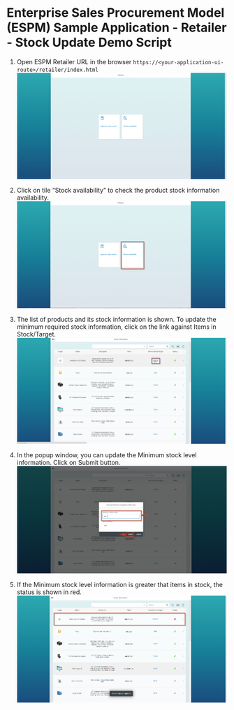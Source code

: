 Enterprise Sales Procurement Model (ESPM) Sample Application - Retailer - Stock Update Demo Script
==================================================================================================

1. Open ESPM Retailer URL in the browser `https://<your-application-ui-route>/retailer/index.html`
![ESPM1](/docs/demoscript/retailerimages/LaunchRetailer.png?raw=true)

2. Click on tile “Stock availability” to check the product stock information availability.
![ESPM2](/docs/demoscript/retailerimages/1.ClickStockTile.png?raw=true)

3. The list of products and its stock information is shown. To update the minimum required stock information, click on the link against Items in Stock/Target.
![ESPM3](/docs/demoscript/retailerimages/2.updateproductstock.png?raw=true)

4. In the popup window, you can update the Minimum stock level information. Click on Submit button.
![ESPM4](/docs/demoscript/retailerimages/3.SetMinimumStock.png?raw=true)

5. If the Minimum stock level information is greater that items in stock, the status is shown in red.
![ESPM6](/docs/demoscript/retailerimages/4.StockinformationUpdated.png?raw=true) 




